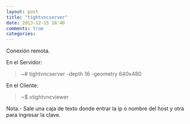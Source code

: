 ```yaml
---
layout: post
title: "tightvncserver"
date: 2013-12-15 18:40
comments: true
categories: 
---
```

Conexión remota.

En el Servidor:

>~# tightvncserver -depth 16 -geometry 640x480

En el Cliente:

>~$ xtightvncviewer

Nota.- Sale una caja de texto donde entrar la ip o nombre del host y otra para ingresar la clave.

